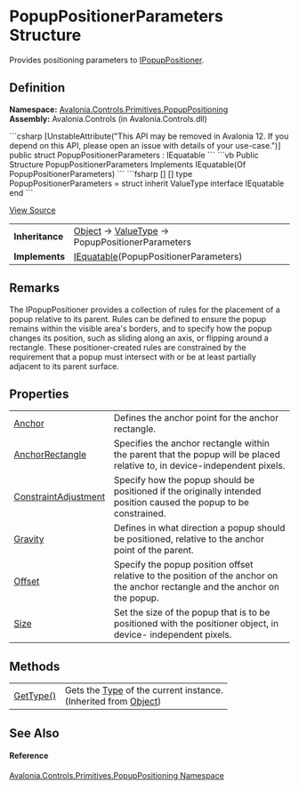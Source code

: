 # PopupPositionerParameters Structure


Provides positioning parameters to <a href="T_Avalonia_Controls_Primitives_PopupPositioning_IPopupPositioner">IPopupPositioner</a>.



## Definition
**Namespace:** <a href="N_Avalonia_Controls_Primitives_PopupPositioning">Avalonia.Controls.Primitives.PopupPositioning</a>  
**Assembly:** Avalonia.Controls (in Avalonia.Controls.dll)

<Tabs groupId="api-code-preview">
<TabItem value="csharp" label="C#">
```csharp
[UnstableAttribute("This API may be removed in Avalonia 12. If you depend on this API, please open an issue with details of your use-case.")]
public struct PopupPositionerParameters : IEquatable<PopupPositionerParameters>
```
</TabItem>
<TabItem value="vb" label="VB">
```vb
<UnstableAttribute("This API may be removed in Avalonia 12. If you depend on this API, please open an issue with details of your use-case.")>
Public Structure PopupPositionerParameters
	Implements IEquatable(Of PopupPositionerParameters)
```
</TabItem>
<TabItem value="fsharp" label="F#">
```fsharp
[<SealedAttribute>]
[<UnstableAttribute("This API may be removed in Avalonia 12. If you depend on this API, please open an issue with details of your use-case.")>]
type PopupPositionerParameters = 
    struct
        inherit ValueType
        interface IEquatable<PopupPositionerParameters>
    end
```
</TabItem>
</Tabs>



<a href="https://github.com/AvaloniaUI/Avalonia/tree/master/src/Avalonia.Controls/Primitives/PopupPositioning/IPopupPositioner.cs" title="View the source code">View Source</a>

<table>
<tr><td><strong>Inheritance</strong></td><td><a href="https://learn.microsoft.com/dotnet/api/system.object" target="_blank" rel="noopener noreferrer">Object</a>  →  <a href="https://learn.microsoft.com/dotnet/api/system.valuetype" target="_blank" rel="noopener noreferrer">ValueType</a>  →  PopupPositionerParameters</td></tr>
<tr><td><strong>Implements</strong></td><td><a href="https://learn.microsoft.com/dotnet/api/system.iequatable-1" target="_blank" rel="noopener noreferrer">IEquatable</a>(PopupPositionerParameters)</td></tr>
</table>



## Remarks
The IPopupPositioner provides a collection of rules for the placement of a popup relative to its parent. Rules can be defined to ensure the popup remains within the visible area's borders, and to specify how the popup changes its position, such as sliding along an axis, or flipping around a rectangle. These positioner-created rules are constrained by the requirement that a popup must intersect with or be at least partially adjacent to its parent surface.

## Properties
<table>
<tr>
<td><a href="P_Avalonia_Controls_Primitives_PopupPositioning_PopupPositionerParameters_Anchor">Anchor</a></td>
<td>Defines the anchor point for the anchor rectangle.</td>
</tr>
<tr>
<td><a href="P_Avalonia_Controls_Primitives_PopupPositioning_PopupPositionerParameters_AnchorRectangle">AnchorRectangle</a></td>
<td>Specifies the anchor rectangle within the parent that the popup will be placed relative to, in device-independent pixels.</td>
</tr>
<tr>
<td><a href="P_Avalonia_Controls_Primitives_PopupPositioning_PopupPositionerParameters_ConstraintAdjustment">ConstraintAdjustment</a></td>
<td>Specify how the popup should be positioned if the originally intended position caused the popup to be constrained.</td>
</tr>
<tr>
<td><a href="P_Avalonia_Controls_Primitives_PopupPositioning_PopupPositionerParameters_Gravity">Gravity</a></td>
<td>Defines in what direction a popup should be positioned, relative to the anchor point of the parent.</td>
</tr>
<tr>
<td><a href="P_Avalonia_Controls_Primitives_PopupPositioning_PopupPositionerParameters_Offset">Offset</a></td>
<td>Specify the popup position offset relative to the position of the anchor on the anchor rectangle and the anchor on the popup.</td>
</tr>
<tr>
<td><a href="P_Avalonia_Controls_Primitives_PopupPositioning_PopupPositionerParameters_Size">Size</a></td>
<td>Set the size of the popup that is to be positioned with the positioner object, in device- independent pixels.</td>
</tr>
</table>

## Methods
<table>
<tr>
<td><a href="https://learn.microsoft.com/dotnet/api/system.object.gettype" target="_blank" rel="noopener noreferrer">GetType()</a></td>
<td>Gets the <a href="https://learn.microsoft.com/dotnet/api/system.type" target="_blank" rel="noopener noreferrer">Type</a> of the current instance.<br />(Inherited from <a href="https://learn.microsoft.com/dotnet/api/system.object" target="_blank" rel="noopener noreferrer">Object</a>)</td>
</tr>
</table>

## See Also


#### Reference
<a href="N_Avalonia_Controls_Primitives_PopupPositioning">Avalonia.Controls.Primitives.PopupPositioning Namespace</a>  

